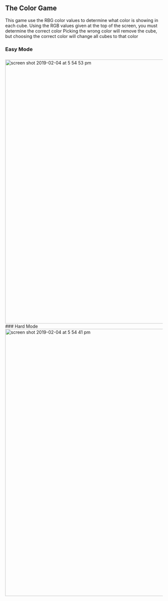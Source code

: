 ## The Color Game
This game use the RBG color values to determine what color is showing in each cube.
Using the RGB values given at the top of the screen, you must determine the correct color
Picking the wrong color will remove the cube, but choosing the correct color will change all cubes to that color
### Easy Mode
#####
<img width="845" alt="screen shot 2019-02-04 at 5 54 53 pm" src="https://user-images.githubusercontent.com/29298626/52242981-42afa400-28a6-11e9-8401-f315051664d9.png">
### Hard Mode
<img width="855" alt="screen shot 2019-02-04 at 5 54 41 pm" src="https://user-images.githubusercontent.com/29298626/52242955-27dd2f80-28a6-11e9-8aad-be1f2833172d.png">
